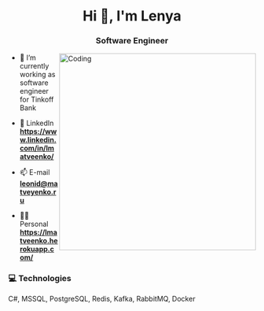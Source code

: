 <h1 align="center">Hi 👋, I'm Lenya</h1>
<h3 align="center">Software Engineer</h3>
<img align="right" alt="Coding" width="400" src="https://camo.githubusercontent.com/5ddf73ad3a205111cf8c686f687fc216c2946a75005718c8da5b837ad9de78c9/68747470733a2f2f7468756d62732e6766796361742e636f6d2f4576696c4e657874446576696c666973682d736d616c6c2e676966">


- 💼 I’m currently working as software engineer for Tinkoff Bank

- 💬 LinkedIn **https://www.linkedin.com/in/lmatveenko/**

- 📫 E-mail **leonid@matveyenko.ru**

- 👨‍💻 Personal **https://lmatveenko.herokuapp.com/**

<h3 align="left">💻 Technologies</h3>
<p align="left">
  C#, MSSQL, PostgreSQL, Redis, Kafka, RabbitMQ, Docker
</p>
